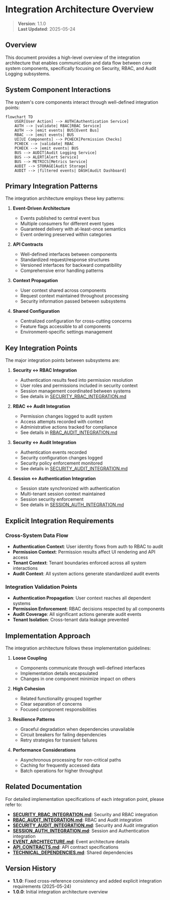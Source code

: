 
# Integration Architecture Overview

> **Version**: 1.1.0  
> **Last Updated**: 2025-05-24

## Overview

This document provides a high-level overview of the integration architecture that enables communication and data flow between core system components, specifically focusing on Security, RBAC, and Audit Logging subsystems.

## System Component Interactions

The system's core components interact through well-defined integration points:

```mermaid
flowchart TD
    USER[User Action] --> AUTH[Authentication Service]
    AUTH --> |validate| RBAC[RBAC Service]
    AUTH --> |emit events| BUS[Event Bus]
    RBAC --> |emit events| BUS
    UI[UI Components] --> PCHECK[Permission Checks]
    PCHECK --> |validate| RBAC
    PCHECK --> |emit events| BUS
    BUS --> AUDIT[Audit Logging Service]
    BUS --> ALERT[Alert Service]
    BUS --> METRICS[Metrics Service]
    AUDIT --> STORAGE[Audit Storage]
    AUDIT --> |filtered events| DASH[Audit Dashboard]
```

## Primary Integration Patterns

The integration architecture employs these key patterns:

1. **Event-Driven Architecture**
   - Events published to central event bus
   - Multiple consumers for different event types
   - Guaranteed delivery with at-least-once semantics
   - Event ordering preserved within categories

2. **API Contracts**
   - Well-defined interfaces between components
   - Standardized request/response structures
   - Versioned interfaces for backward compatibility
   - Comprehensive error handling patterns

3. **Context Propagation**
   - User context shared across components
   - Request context maintained throughout processing
   - Security information passed between subsystems

4. **Shared Configuration**
   - Centralized configuration for cross-cutting concerns
   - Feature flags accessible to all components
   - Environment-specific settings management

## Key Integration Points

The major integration points between subsystems are:

1. **Security ↔ RBAC Integration**
   - Authentication results feed into permission resolution
   - User roles and permissions included in security context
   - Session management coordinated between systems
   - See details in [SECURITY_RBAC_INTEGRATION.md](src/docs/integration/SECURITY_RBAC_INTEGRATION.md)

2. **RBAC ↔ Audit Integration**
   - Permission changes logged to audit system
   - Access attempts recorded with context
   - Administrative actions tracked for compliance
   - See details in [RBAC_AUDIT_INTEGRATION.md](src/docs/integration/RBAC_AUDIT_INTEGRATION.md)

3. **Security ↔ Audit Integration**
   - Authentication events recorded
   - Security configuration changes logged
   - Security policy enforcement monitored
   - See details in [SECURITY_AUDIT_INTEGRATION.md](src/docs/integration/SECURITY_AUDIT_INTEGRATION.md)

4. **Session ↔ Authentication Integration**
   - Session state synchronized with authentication
   - Multi-tenant session context maintained
   - Session security enforcement
   - See details in [SESSION_AUTH_INTEGRATION.md](src/docs/integration/SESSION_AUTH_INTEGRATION.md)

## Explicit Integration Requirements

### Cross-System Data Flow
- **Authentication Context**: User identity flows from auth to RBAC to audit
- **Permission Context**: Permission results affect UI rendering and API access
- **Tenant Context**: Tenant boundaries enforced across all system interactions
- **Audit Context**: All system actions generate standardized audit events

### Integration Validation Points
- **Authentication Propagation**: User context reaches all dependent systems
- **Permission Enforcement**: RBAC decisions respected by all components
- **Audit Coverage**: All significant actions generate audit events
- **Tenant Isolation**: Cross-tenant data leakage prevented

## Implementation Approach

The integration architecture follows these implementation guidelines:

1. **Loose Coupling**
   - Components communicate through well-defined interfaces
   - Implementation details encapsulated
   - Changes in one component minimize impact on others

2. **High Cohesion**
   - Related functionality grouped together
   - Clear separation of concerns
   - Focused component responsibilities

3. **Resilience Patterns**
   - Graceful degradation when dependencies unavailable
   - Circuit breakers for failing dependencies
   - Retry strategies for transient failures

4. **Performance Considerations**
   - Asynchronous processing for non-critical paths
   - Caching for frequently accessed data
   - Batch operations for higher throughput

## Related Documentation

For detailed implementation specifications of each integration point, please refer to:

- **[SECURITY_RBAC_INTEGRATION.md](src/docs/integration/SECURITY_RBAC_INTEGRATION.md)**: Security and RBAC integration
- **[RBAC_AUDIT_INTEGRATION.md](src/docs/integration/RBAC_AUDIT_INTEGRATION.md)**: RBAC and Audit integration
- **[SECURITY_AUDIT_INTEGRATION.md](src/docs/integration/SECURITY_AUDIT_INTEGRATION.md)**: Security and Audit integration
- **[SESSION_AUTH_INTEGRATION.md](src/docs/integration/SESSION_AUTH_INTEGRATION.md)**: Session and Authentication integration
- **[EVENT_ARCHITECTURE.md](src/docs/integration/EVENT_ARCHITECTURE.md)**: Event architecture details
- **[API_CONTRACTS.md](src/docs/integration/API_CONTRACTS.md)**: API contract specifications
- **[TECHNICAL_DEPENDENCIES.md](src/docs/integration/TECHNICAL_DEPENDENCIES.md)**: Shared dependencies

## Version History

- **1.1.0**: Fixed cross-reference consistency and added explicit integration requirements (2025-05-24)
- **1.0.0**: Initial integration architecture overview
